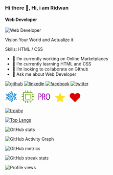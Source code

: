 ### Hi there 👋, Hi, i am Ridwan
#### Web Developer
![Web Developer](https://scontent.fcgp3-1.fna.fbcdn.net/v/t39.30808-6/307031584_3310575979167320_4896639544826503016_n.jpg?stp=dst-jpg_s960x960&_nc_cat=100&ccb=1-7&_nc_sid=e3f864&_nc_eui2=AeFAg8XiCLZgVkB80EuEJN8sVuID5zXmcrRW4gPnNeZytE1qio-ioeuyvUyleZdTpYRJSwy_YmVtJuX4PoaR2Dmk&_nc_ohc=u70B4mp1dtkAX_CFHUN&_nc_ht=scontent.fcgp3-1.fna&oh=00_AfCvxd2Iafk6k6t9cCc2tB7XTaB3kzplsSGDal0jH4yAig&oe=63D0F8BD)

Vision Your World and Actualize it



Skills: HTML / CSS

- 🔭 I’m currently working on Online Marketplaces 
- 🌱 I’m currently learning HTML and CSS 
- 👯 I’m looking to collaborate on GIthub 
- 💬 Ask me about Web Developer 


[<img src='https://cdn.jsdelivr.net/npm/simple-icons@3.0.1/icons/github.svg' alt='github' height='40'>](https://github.com/https://github.com/mdridwanh2)  [<img src='https://cdn.jsdelivr.net/npm/simple-icons@3.0.1/icons/linkedin.svg' alt='linkedin' height='40'>](https://www.linkedin.com/in/https://www.linkedin.com/in/mdridwanh20//)  [<img src='https://cdn.jsdelivr.net/npm/simple-icons@3.0.1/icons/facebook.svg' alt='facebook' height='40'>](https://www.facebook.com/https://www.facebook.com/ridwanulhoque231/)  [<img src='https://cdn.jsdelivr.net/npm/simple-icons@3.0.1/icons/twitter.svg' alt='twitter' height='40'>](https://twitter.com/https://twitter.com/mdridwanh20)  

<a href='https://archiveprogram.github.com/'><img src='https://raw.githubusercontent.com/acervenky/animated-github-badges/master/assets/acbadge.gif' width='40' height='40'></a> <a href='https://docs.github.com/en/developers'><img src='https://raw.githubusercontent.com/acervenky/animated-github-badges/master/assets/devbadge.gif' width='40' height='40'></a> <a href='https://github.com/pricing'><img src='https://raw.githubusercontent.com/acervenky/animated-github-badges/master/assets/pro.gif' width='40' height='40'></a> <a href='https://stars.github.com/'><img src='https://raw.githubusercontent.com/acervenky/animated-github-badges/master/assets/starbadge.gif' width='35' height='35'></a> <a href='https://docs.github.com/en/github/supporting-the-open-source-community-with-github-sponsors'><img src='https://raw.githubusercontent.com/acervenky/animated-github-badges/master/assets/sponsorbadge.gif' width='35' height='35'></a> 

[![trophy](https://github-profile-trophy.vercel.app/?username=https://github.com/mdridwanh2)](https://github.com/ryo-ma/github-profile-trophy)

[![Top Langs](https://github-readme-stats.vercel.app/api/top-langs/?username=https://github.com/mdridwanh2)](https://github.com/anuraghazra/github-readme-stats)

![GitHub stats](https://github-readme-stats.vercel.app/api?username=https://github.com/mdridwanh2&show_icons=true)  

![GitHub Activity Graph](https://activity-graph.herokuapp.com/graph?username=https://github.com/mdridwanh2)  

![GitHub metrics](https://metrics.lecoq.io/https://github.com/mdridwanh2)  

![GitHub streak stats](https://streak-stats.demolab.com/?user=https://github.com/mdridwanh2)  

![Profile views](https://gpvc.arturio.dev/https://github.com/mdridwanh2)  
